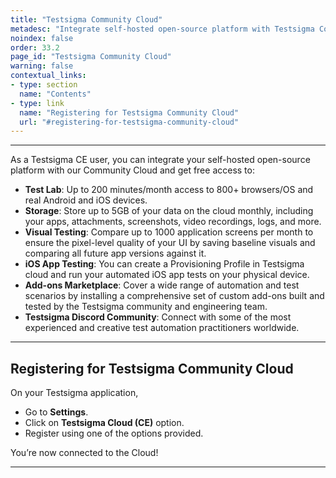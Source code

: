 ```yaml
---
title: "Testsigma Community Cloud"
metadesc: "Integrate self-hosted open-source platform with Testsigma Community Cloud. This will provide free access to test labs, addons, visual testing, our discord, etc."
noindex: false
order: 33.2
page_id: "Testsigma Community Cloud"
warning: false
contextual_links:
- type: section
  name: "Contents"
- type: link
  name: "Registering for Testsigma Community Cloud"
  url: "#registering-for-testsigma-community-cloud"
---
```


---

As a Testsigma CE user, you can integrate your self-hosted open-source platform with our Community Cloud and get free access to:
- **Test Lab**: Up to 200 minutes/month access to 800+ browsers/OS and real Android and iOS devices.
- **Storage**: Store up to 5GB of your data on the cloud monthly, including your apps, attachments, screenshots, video recordings, logs, and more.
- **Visual Testing**: Compare up to 1000 application screens per month to ensure the pixel-level quality of your UI by saving baseline visuals and comparing all future app versions against it.
- **iOS App Testing**: You can create a Provisioning Profile in Testsigma cloud and run your automated iOS app tests on your physical device.
- **Add-ons Marketplace**: Cover a wide range of automation and test scenarios by installing a comprehensive set of custom add-ons built and tested by the Testsigma community and engineering team.
- **Testsigma Discord Community**: Connect with some of the most experienced and creative test automation practitioners worldwide.

---

## **Registering for Testsigma Community Cloud**

On your Testsigma application,
- Go to **Settings**.
- Click on **Testsigma Cloud (CE)** option.
- Register using one of the options provided.

You’re now connected to the Cloud!

---
